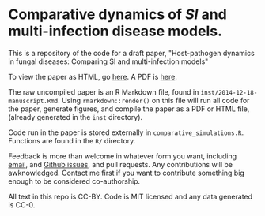 Comparative dynamics of *SI* and multi-infection disease models.
================================================================

This is a repository of the code for a draft paper, "Host-pathogen dynamics in
fungal diseases: Comparing SI and multi-infection models"

To view the paper as HTML, go
[here](http://htmlpreview.github.io/?https://github.com/noamross/comp-disease-dynamics/blob/master/inst/2014-12-18-manuscript.html).
A PDF is
[here](https://github.com/noamross/comp-disease-dynamics/blob/master/inst/2014-12-18-manuscript.pdf?raw=true).

The raw uncompiled paper is an R Markdown file,  found in `inst/2014-12-18-manuscript.Rmd`. Using
`rmarkdown::render()` on this file will run all code for the paper, generate
figures, and compile the paper as a PDF or HTML file, (already generated in the
`inst` directory).

Code run in the paper is stored externally in `comparative_simulations.R`.
Functions are found in the `R/` directory.

Feedback is more than welcome in whatever form you want, including
[email](mailto:noam.ross@gmail.com), and [Github
issues](https://github.com/noamross/comp-disease-dynamics/issues/new), and pull
requests. Any contributions will be awknowledged. Contact me first if you want
to contribute something big enough to be considered co-authorship.

All text in this repo is CC-BY. Code is MIT licensed and any data generated is
CC-0.
